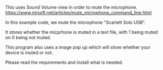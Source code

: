 This uses Sound Volume view in order to mute the microphone.
https://www.nirsoft.net/articles/mute_microphone_command_line.html

In this example code, we mute the microphone "Scarlett Solo USB".

It stores whether the micprhone is muted in a text file, with 1 being muted on 0 being not muted.

This program also uses a image pop up which will show whether your device is muted or not.

Please read the requirements and install what is needed.